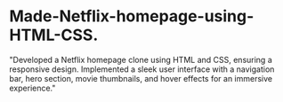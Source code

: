 # Made-Netflix-homepage-using-HTML-CSS.
"Developed a Netflix homepage clone using HTML and CSS, ensuring a responsive design. Implemented a sleek user interface with a navigation bar, hero section, movie thumbnails, and hover effects for an immersive experience."
